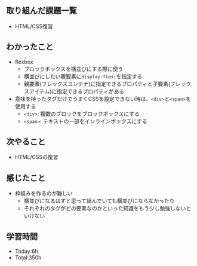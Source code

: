 ## 取り組んだ課題一覧
- HTML/CSS復習
## わかったこと
- flexbox
  - ブロックボックスを横並びにする際に使う
  - 横並びにしたい親要素に`display:flex;`を指定する
  - 親要素(フレックスコンテナ)に指定できるプロパティと子要素(フレックスアイテム)に指定できるプロパティがある
- 意味を持ったタグだけでうまくCSSを設定できない時は、`<div>`と`<span>`を使用する
  - `<div>`: 複数のブロックをブロックボックスにする
  - `<span>`: テキストの一部をインラインボックスにする
## 次やること
- HTML/CSSの復習
## 感じたこと
- 枠組みを作るのが難しい
  - 横並びになるはずと思って組んでいても横並びにならなかったり
  - それぞれのタグがどの要素なのかといった知識をもう少し勉強しないといけない
## 学習時間
- Today:6h
- Total:350h
